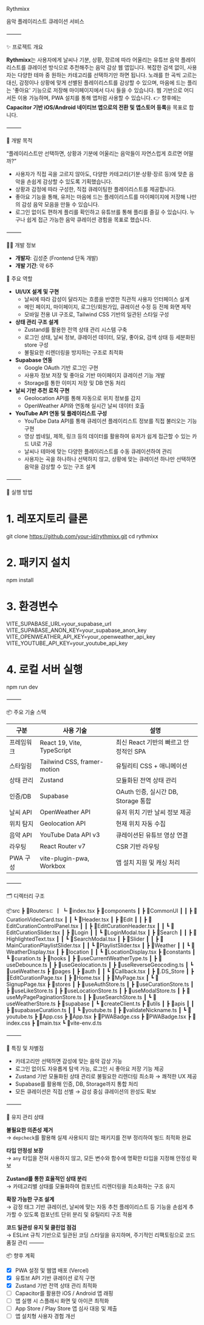 Rythmixx

음악 플레이리스트 큐레이션 서비스

⸻

✨ 프로젝트 개요

**Rythmixx**는 사용자에게 날씨나 기분, 상황, 장르에 따라 어울리는 유튜브 음악 플레이리스트를 큐레이션 방식으로 추천해주는 음악 감상 웹 앱입니다.
복잡한 검색 없이, 사용자는 다양한 테마 중 원하는 카테고리를 선택하기만 하면 됩니다. 노래를 한 곡씩 고르는 대신, 감정이나 상황에 맞게 선별된 플레이리스트를 감상할 수 있으며, 마음에 드는 플리는 '좋아요' 기능으로 저장해 마이페이지에서 다시 들을 수 있습니다.
웹 기반으로 어디서든 이용 가능하며, PWA 설치를 통해 앱처럼 사용할 수 있습니다.
👉 향후에는 **Capacitor 기반 iOS/Android 네이티브 앱으로의 전환 및 앱스토어 등록**을 목표로 합니다.

⸻

🎯 개발 목적

“플레이리스트만 선택하면, 상황과 기분에 어울리는 음악들이 자연스럽게 흐르면 어떨까?”

- 사용자가 직접 곡을 고르지 않아도, 다양한 카테고리(기분·상황·장르 등)에 맞춘 음악을 손쉽게 감상할 수 있도록 기획했습니다.
- 상황과 감정에 따라 구성한, 직접 큐레이팅한 플레이리스트를 제공합니다.
- 좋아요 기능을 통해, 유저는 마음에 드는 플레이리스트를 마이페이지에 저장해 나만의 감성 음악 모음을 만들 수 있습니다.
- 로그인 없이도 편하게 플리를 확인하고 유튜브를 통해 플리를 즐길 수 있습니다. 누구나 쉽게 접근 가능한 음악 큐레이션 경험을 목표로 했습니다.

⸻

🧑‍💻 개발 정보

- **개발자**: 김성준 (Frontend 단독 개발)
- **개발 기간**: 약 6주

🔧 주요 역할

- **UI/UX 설계 및 구현**
  - 날씨에 따라 감성이 달라지는 흐름을 반영한 직관적 사용자 인터페이스 설계
  - 메인 페이지, 마이페이지, 로그인/회원가입, 큐레이션 수정 등 전체 화면 제작
  - 모바일 전용 UI 구조로, Tailwind CSS 기반의 일관된 스타일 구성
- **상태 관리 구조 설계**
  - Zustand를 활용한 전역 상태 관리 시스템 구축
  - 로그인 상태, 날씨 정보, 큐레이션 데이터, 모달, 좋아요, 검색 상태 등 세분화된 store 구성
  - 불필요한 리렌더링을 방지하는 구조로 최적화
- **Supabase 연동**
  - Google OAuth 기반 로그인 구현
  - 사용자 정보 저장 및 좋아요 기반 마이페이지 큐레이션 기능 개발
  - Storage를 통한 이미지 저장 및 DB 연동 처리
- **날씨 기반 추천 로직 구현**
  - Geolocation API를 통해 자동으로 위치 정보를 감지
  - OpenWeather API와 연동해 실시간 날씨 데이터 호출
- **YouTube API 연동 및 플레이리스트 구성**
  - YouTube Data API를 통해 큐레이션 플레이리스트 정보를 직접 불러오는 기능 구현
  - 영상 썸네일, 제목, 링크 등의 데이터를 활용하여 유저가 쉽게 접근할 수 있는 카드 UI로 가공
  - 날씨나 테마에 맞는 다양한 플레이리스트를 수동 큐레이션하여 관리
  - 사용자는 곡을 하나하나 선택하지 않고, 상황에 맞는 큐레이션 하나만 선택하면 음악을 감상할 수 있는 구조 설계

⸻

🔧 실행 방법

# 1. 레포지토리 클론

git clone https://github.com/your-id/rythmixx.git
cd rythmixx

# 2. 패키지 설치

npm install

# 3. 환경변수

VITE_SUPABASE_URL=your_supabase_url
VITE_SUPABASE_ANON_KEY=your_supabase_anon_key
VITE_OPENWEATHER_API_KEY=your_openweather_api_key
VITE_YOUTUBE_API_KEY=your_youtube_api_key

# 4. 로컬 서버 실행

npm run dev

⸻

📦 주요 기술 스택

| 구분       | 사용 기술                   | 설명                                  |
| ---------- | --------------------------- | ------------------------------------- |
| 프레임워크 | React 19, Vite, TypeScript  | 최신 React 기반의 빠르고 안정적인 SPA |
| 스타일링   | Tailwind CSS, framer-motion | 유틸리티 CSS + 애니메이션             |
| 상태 관리  | Zustand                     | 모듈화된 전역 상태 관리               |
| 인증/DB    | Supabase                    | OAuth 인증, 실시간 DB, Storage 통합   |
| 날씨 API   | OpenWeather API             | 유저 위치 기반 날씨 정보 제공         |
| 위치 탐지  | Geolocation API             | 현재 위치 자동 수집                   |
| 음악 API   | YouTube Data API v3         | 큐레이션된 유튜브 영상 연결           |
| 라우팅     | React Router v7             | CSR 기반 라우팅                       |
| PWA 구성   | vite-plugin-pwa, Workbox    | 앱 설치 지원 및 캐싱 처리             |

⸻

🗂️ 디렉터리 구조

📦src
┣ 📂Routersㄷ
┃ ┗ 📜index.tsx
┣ 📂components
┃ ┣ 📂CommonUI
┃ ┃ ┣ 📜CurationVideoCard.tsx
┃ ┃ ┗ 📜Header.tsx
┃ ┣ 📂Edit
┃ ┃ ┣ 📜EditCurationControlPanel.tsx
┃ ┃ ┣ 📜EditCurationHeader.tsx
┃ ┃ ┗ 📜EditCurationSlider.tsx
┃ ┣ 📂Login
┃ ┃ ┗ 📜LoginModal.tsx
┃ ┣ 📂Search
┃ ┃ ┣ 📜HighlightedText.tsx
┃ ┃ ┗ 📜SearchModal.tsx
┃ ┣ 📂Slider
┃ ┃ ┣ 📜MainCurationPlaylistSlider.tsx
┃ ┃ ┗ 📜PlaylistSlider.tsx
┃ ┣ 📂Weather
┃ ┃ ┗ 📜WeatherDisplay.tsx
┃ ┣ 📂location
┃ ┃ ┗ 📜LocationDisplay.tsx
┣ 📂constants
┃ ┗ 📜curation.ts
┣ 📂hooks
┃ ┣ 📜useCurrentWeatherType.ts
┃ ┣ 📜useDebounce.ts
┃ ┣ 📜useGeolocation.ts
┃ ┣ 📜useReverseGeocoding.ts
┃ ┗ 📜useWeather.ts
┣ 📂pages
┃ ┣ 📂auth
┃ ┃ ┗ 📜Callback.tsx
┃ ┣ 📜.DS_Store
┃ ┣ 📜EditCurationPage.tsx
┃ ┣ 📜Home.tsx
┃ ┣ 📜MyPage.tsx
┃ ┗ 📜SignupPage.tsx
┣ 📂stores
┃ ┣ 📜useAuthStore.ts
┃ ┣ 📜useCurationStore.ts
┃ ┣ 📜useLikeStore.ts
┃ ┣ 📜useLocationStore.ts
┃ ┣ 📜useModalStore.ts
┃ ┣ 📜useMyPagePaginationStore.ts
┃ ┣ 📜useSearchStore.ts
┃ ┗ 📜useWeatherStore.ts
┣ 📂supabase
┃ ┗ 📜createClient.ts
┣ 📂utils
┃ ┣ 📂apis
┃ ┃ ┣ 📜supabaseCuration.ts
┃ ┃ ┗ 📜youtube.ts
┃ ┣ 📜validateNickname.ts
┃ ┗ 📜youtube.ts
┣ 📜App.css
┣ 📜App.tsx
┣ 📜PWABadge.css
┣ 📜PWABadge.tsx
┣ 📜index.css
┣ 📜main.tsx
┗ 📜vite-env.d.ts

⸻

📝 특징 및 차별점

- 카테고리만 선택하면 감성에 맞는 음악 감상 가능
- 로그인 없이도 자유롭게 탐색 가능, 로그인 시 좋아요 저장 기능 제공
- Zustand 기반 모듈화된 상태 관리로 불필요한 리렌더링 최소화 → 쾌적한 UX 제공
- Supabase를 활용해 인증, DB, Storage까지 통합 처리
- 모든 큐레이션은 직접 선별 → 감성 중심 큐레이션의 완성도 확보

⸻

🧹 유지 관리 상태

**불필요한 의존성 제거**  
 → `depcheck`를 활용해 실제 사용되지 않는 패키지를 전부 정리하여 빌드 최적화 완료

**타입 안정성 보장**  
 → `any` 타입을 전혀 사용하지 않고, 모든 변수와 함수에 명확한 타입을 지정해 안정성 확보

**Zustand를 통한 효율적인 상태 분리**  
 → 카테고리별 상태를 모듈화하여 컴포넌트 리렌더링을 최소화하는 구조 유지

**확장 가능한 구조 설계**  
 → 감정 태그 기반 큐레이션, 날씨에 맞는 자동 추천 플레이리스트 등 기능을 손쉽게 추가할 수 있도록 컴포넌트 단위 분리 및 유틸리티 구조 적용

**코드 일관성 유지 및 클린업 점검**  
 → ESLint 규칙 기반으로 일관된 코딩 스타일을 유지하며, 주기적인 리팩토링으로 코드 품질 관리
⸻

📦 향후 계획

- [x] PWA 설정 및 웹앱 배포 (Vercel)
- [x] 유튜브 API 기반 큐레이션 로직 구현
- [x] Zustand 기반 전역 상태 관리 최적화
- [ ] Capacitor를 활용한 iOS / Android 앱 래핑
- [ ] 앱 실행 시 스플래시 화면 및 아이콘 최적화
- [ ] App Store / Play Store 앱 심사 대응 및 제출
- [ ] 앱 설치형 사용자 경험 개선
